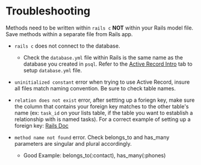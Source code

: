 # Troubleshooting

Methods need to be written within `rails c` **NOT** within your Rails model file. Save methods within a separate file from Rails app.

* `rails c` does not connect to the database.

  * Check the `database.yml` file within Rails is the same name as the database you created in `psql`. Refer to the [Active Record Intro](../01_intro_active_record.md) tab to setup `database.yml` file.

* `uninitialized constant` error when trying to use Active Record, insure all files match naming convention. Be sure to check table names.

* `relation does not exist` error, after settting up a foriegn key, make sure the column that contains your foreign key matches to the other table's name (ex: `task_id` on your lists table, if the table you want to establish a relationship with is named tasks). For a correct example of setting up a foreign key: <a href="http://guides.rubyonrails.org/association_basics.html#the-belongs-to-association" target="_blank">Rails Doc</a>

* `method name not found` error. Check belongs_to and has_many parameters are singular and plural accordingly.

  * Good Example: belongs_to(:contact), has_many(:phones)
